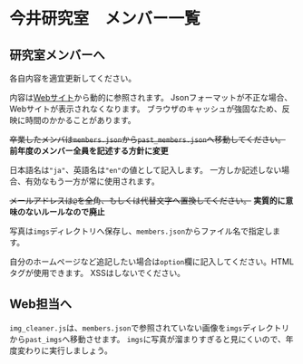 # 今井研究室　メンバー一覧

## 研究室メンバーへ
各自内容を適宜更新してください。

内容は[Webサイト](https://www.ailab.ics.keio.ac.jp/member)から動的に参照されます。
Jsonフォーマットが不正な場合、Webサイトが表示されなくなります。
ブラウザのキャッシュが強固なため、反映に時間のかかることがあります。

~~卒業したメンバは`members.json`から`past_members.json`へ移動してください。~~
**前年度のメンバー全員を記述する方針に変更**

日本語名は`"ja"`、英語名は`"en"`の値として記入します。
一方しか記述しない場合、有効なもう一方が常に使用されます。

~~メールアドレスは`@`を全角、もしくは代替文字へ置換してください。~~
**実質的に意味のないルールなので廃止**

写真は`imgs`ディレクトリへ保存し、`members.json`からファイル名で指定します。

自分のホームページなど追記したい場合は`option`欄に記入してください。HTMLタグが使用できます。
XSSはしないでください。

## Web担当へ

`img_cleaner.js`は、`members.json`で参照されていない画像を`imgs`ディレクトリから`past_imgs`へ移動させます。
`imgs`に写真が溜まりすぎると見にくいので、年度変わりに実行しましょう。
